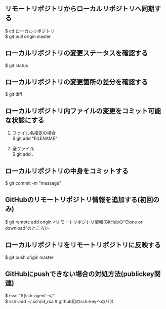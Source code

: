 ## リモートリポジトリからローカルリポジトリへ同期する
$ cd ローカルリポジトリ  
$ git pull origin master

## ローカルリポジトリの変更ステータスを確認する
$ git status

## ローカルリポジトリの変更箇所の差分を確認する
$ git diff

## ローカルリポジトリ内ファイルの変更をコミット可能な状態にする
1. ファイル名指定の場合  
$ git add "FILENAME"

2. 全ファイル  
$ git add .

## ローカルリポジトリの中身をコミットする
$ git commit -m "message"

## GitHubのリモートリポジトリ情報を追加する(初回のみ)
$ git remote add origin <リモートリポジトリ情報(GitHubの"Clone or download"のところ)>

## ローカルリポジトリをリモートリポジトリに反映する
$ git push origin master

## GitHubにpushできない場合の対処方法(publickey関連)
$ eval "$(ssh-agent -s)"  
$ ssh-add ~/.ssh/id_rsa # github用のssh-keyへのパス
